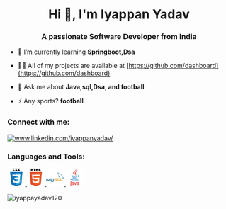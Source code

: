 <h1 align="center">Hi 👋, I'm Iyappan Yadav</h1>
<h3 align="center">A passionate Software Developer from India</h3>

- 🌱 I’m currently learning **Springboot,Dsa**

- 👨‍💻 All of my projects are available at [https://github.com/dashboard](https://github.com/dashboard)

- 💬 Ask me about **Java,sql,Dsa, and football**

- ⚡ Any sports? **football**

<h3 align="left">Connect with me:</h3>
<p align="left">
<a href="https://www.linkedin.com/in/iyappan-yadav-a89795274/" target="blank"><img align="center" src="https://raw.githubusercontent.com/rahuldkjain/github-profile-readme-generator/master/src/images/icons/Social/linked-in-alt.svg" alt="www.linkedin.com/iyappanyadav/" height="30" width="40" /></a>
</p>

<h3 align="left">Languages and Tools:</h3>
<p align="left">
  <a href="https://www.w3schools.com/css/" target="_blank" rel="noreferrer">
    <img src="https://raw.githubusercontent.com/devicons/devicon/master/icons/css3/css3-original-wordmark.svg" alt="css3" width="40" height="40"/>
  </a>
  <a href="https://www.w3.org/html/" target="_blank" rel="noreferrer">
    <img src="https://raw.githubusercontent.com/devicons/devicon/master/icons/html5/html5-original-wordmark.svg" alt="html5" width="40" height="40"/>
  </a>
  <a href="https://www.mysql.com/" target="_blank" rel="noreferrer">
    <img src="https://raw.githubusercontent.com/devicons/devicon/master/icons/mysql/mysql-original-wordmark.svg" alt="mysql" width="40" height="40"/>
  </a>
  <a href="https://www.java.com" target="_blank" rel="noreferrer">
    <img src="https://raw.githubusercontent.com/devicons/devicon/master/icons/java/java-original-wordmark.svg" alt="java" width="40" height="40"/>
  </a>
</p>


<p><img align="center" src="https://github-readme-stats.vercel.app/api/top-langs?username=iyappayadav120&show_icons=true&locale=en&layout=compact" alt="iyappayadav120" /></p>
